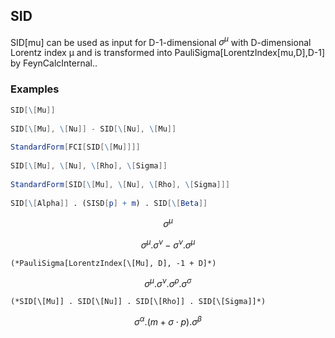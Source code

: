 ##  SID 

SID[mu]  can be used as input for D-1-dimensional $\sigma ^{\mu }$ with D-dimensional Lorentz index μ and is transformed into PauliSigma[LorentzIndex[mu,D],D-1] by FeynCalcInternal..

###  Examples 

```mathematica
SID[\[Mu]] 
 
SID[\[Mu], \[Nu]] - SID[\[Nu], \[Mu]] 
 
StandardForm[FCI[SID[\[Mu]]]] 
 
SID[\[Mu], \[Nu], \[Rho], \[Sigma]] 
 
StandardForm[SID[\[Mu], \[Nu], \[Rho], \[Sigma]]] 
 
SID[\[Alpha]] . (SISD[p] + m) . SID[\[Beta]]
```

$$\sigma ^{\mu }$$

$$\sigma ^{\mu }.\sigma ^{\nu }-\sigma ^{\nu }.\sigma ^{\mu }$$

```
(*PauliSigma[LorentzIndex[\[Mu], D], -1 + D]*)
```

$$\sigma ^{\mu }.\sigma ^{\nu }.\sigma ^{\rho }.\sigma ^{\sigma }$$

```
(*SID[\[Mu]] . SID[\[Nu]] . SID[\[Rho]] . SID[\[Sigma]]*)
```

$$\sigma ^{\alpha }.(m+\sigma \cdot p).\sigma ^{\beta }$$